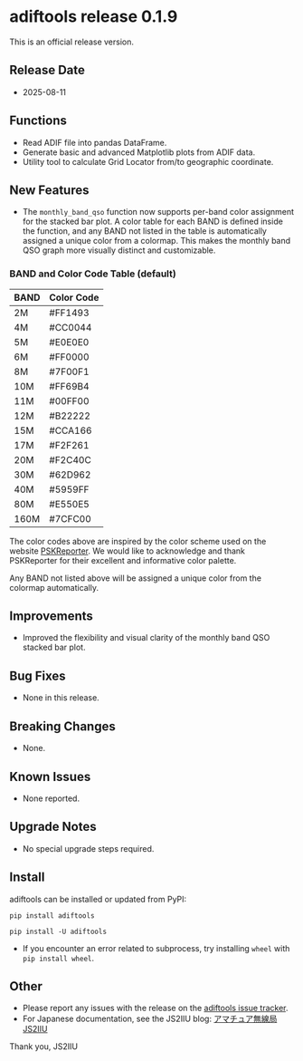 # adiftools release 0.1.9

This is an official release version.

## Release Date
- 2025-08-11

## Functions
* Read ADIF file into pandas DataFrame.
* Generate basic and advanced Matplotlib plots from ADIF data.
* Utility tool to calculate Grid Locator from/to geographic coordinate.


## New Features
* The `monthly_band_qso` function now supports per-band color assignment for the stacked bar plot. A color table for each BAND is defined inside the function, and any BAND not listed in the table is automatically assigned a unique color from a colormap. This makes the monthly band QSO graph more visually distinct and customizable.

### BAND and Color Code Table (default)

| BAND  | Color Code |
|-------|------------|
| 2M    | #FF1493    |
| 4M    | #CC0044    |
| 5M    | #E0E0E0    |
| 6M    | #FF0000    |
| 8M    | #7F00F1    |
| 10M   | #FF69B4    |
| 11M   | #00FF00    |
| 12M   | #B22222    |
| 15M   | #CCA166    |
| 17M   | #F2F261    |
| 20M   | #F2C40C    |
| 30M   | #62D962    |
| 40M   | #5959FF    |
| 80M   | #E550E5    |
| 160M  | #7CFC00    |


The color codes above are inspired by the color scheme used on the website [PSKReporter](https://pskreporter.info/pskmap.html). We would like to acknowledge and thank PSKReporter for their excellent and informative color palette.

Any BAND not listed above will be assigned a unique color from the colormap automatically.

## Improvements
* Improved the flexibility and visual clarity of the monthly band QSO stacked bar plot.

## Bug Fixes
* None in this release.

## Breaking Changes
* None.

## Known Issues
* None reported.

## Upgrade Notes
* No special upgrade steps required.

## Install
adiftools can be installed or updated from PyPI:

```shell
pip install adiftools
```

```shell
pip install -U adiftools
```

* If you encounter an error related to subprocess, try installing `wheel` with `pip install wheel`.

## Other
* Please report any issues with the release on the [adiftools issue tracker](issues).
* For Japanese documentation, see the JS2IIU blog: [アマチュア無線局JS2IIU](https://js2iiu.com)

Thank you, JS2IIU
